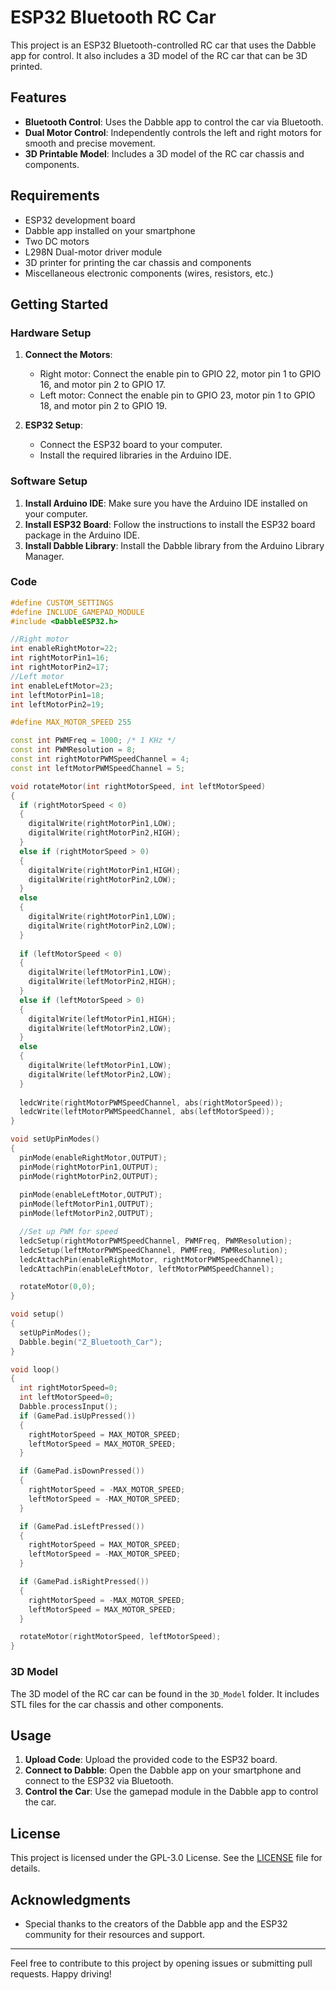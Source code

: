 # ESP32 Bluetooth RC Car

This project is an ESP32 Bluetooth-controlled RC car that uses the Dabble app for control. It also includes a 3D model of the RC car that can be 3D printed. 

## Features

- **Bluetooth Control**: Uses the Dabble app to control the car via Bluetooth.
- **Dual Motor Control**: Independently controls the left and right motors for smooth and precise movement.
- **3D Printable Model**: Includes a 3D model of the RC car chassis and components.

## Requirements

- ESP32 development board
- Dabble app installed on your smartphone
- Two DC motors
- L298N Dual-motor driver module
- 3D printer for printing the car chassis and components
- Miscellaneous electronic components (wires, resistors, etc.)

## Getting Started

### Hardware Setup

1. **Connect the Motors**:
   - Right motor: Connect the enable pin to GPIO 22, motor pin 1 to GPIO 16, and motor pin 2 to GPIO 17.
   - Left motor: Connect the enable pin to GPIO 23, motor pin 1 to GPIO 18, and motor pin 2 to GPIO 19.

2. **ESP32 Setup**:
   - Connect the ESP32 board to your computer.
   - Install the required libraries in the Arduino IDE.

### Software Setup

1. **Install Arduino IDE**: Make sure you have the Arduino IDE installed on your computer.
2. **Install ESP32 Board**: Follow the instructions to install the ESP32 board package in the Arduino IDE.
3. **Install Dabble Library**: Install the Dabble library from the Arduino Library Manager.

### Code

```cpp
#define CUSTOM_SETTINGS
#define INCLUDE_GAMEPAD_MODULE
#include <DabbleESP32.h>

//Right motor
int enableRightMotor=22; 
int rightMotorPin1=16;
int rightMotorPin2=17;
//Left motor
int enableLeftMotor=23;
int leftMotorPin1=18;
int leftMotorPin2=19;

#define MAX_MOTOR_SPEED 255

const int PWMFreq = 1000; /* 1 KHz */
const int PWMResolution = 8;
const int rightMotorPWMSpeedChannel = 4;
const int leftMotorPWMSpeedChannel = 5;

void rotateMotor(int rightMotorSpeed, int leftMotorSpeed)
{
  if (rightMotorSpeed < 0)
  {
    digitalWrite(rightMotorPin1,LOW);
    digitalWrite(rightMotorPin2,HIGH);    
  }
  else if (rightMotorSpeed > 0)
  {
    digitalWrite(rightMotorPin1,HIGH);
    digitalWrite(rightMotorPin2,LOW);      
  }
  else
  {
    digitalWrite(rightMotorPin1,LOW);
    digitalWrite(rightMotorPin2,LOW);      
  }
  
  if (leftMotorSpeed < 0)
  {
    digitalWrite(leftMotorPin1,LOW);
    digitalWrite(leftMotorPin2,HIGH);    
  }
  else if (leftMotorSpeed > 0)
  {
    digitalWrite(leftMotorPin1,HIGH);
    digitalWrite(leftMotorPin2,LOW);      
  }
  else
  {
    digitalWrite(leftMotorPin1,LOW);
    digitalWrite(leftMotorPin2,LOW);      
  }
  
  ledcWrite(rightMotorPWMSpeedChannel, abs(rightMotorSpeed));
  ledcWrite(leftMotorPWMSpeedChannel, abs(leftMotorSpeed));  
}

void setUpPinModes()
{
  pinMode(enableRightMotor,OUTPUT);
  pinMode(rightMotorPin1,OUTPUT);
  pinMode(rightMotorPin2,OUTPUT);
  
  pinMode(enableLeftMotor,OUTPUT);
  pinMode(leftMotorPin1,OUTPUT);
  pinMode(leftMotorPin2,OUTPUT);

  //Set up PWM for speed
  ledcSetup(rightMotorPWMSpeedChannel, PWMFreq, PWMResolution);
  ledcSetup(leftMotorPWMSpeedChannel, PWMFreq, PWMResolution);
  ledcAttachPin(enableRightMotor, rightMotorPWMSpeedChannel);
  ledcAttachPin(enableLeftMotor, leftMotorPWMSpeedChannel); 

  rotateMotor(0,0); 
}

void setup()
{
  setUpPinModes();
  Dabble.begin("Z_Bluetooth_Car"); 
}

void loop()
{
  int rightMotorSpeed=0;
  int leftMotorSpeed=0;
  Dabble.processInput();
  if (GamePad.isUpPressed())
  {
    rightMotorSpeed = MAX_MOTOR_SPEED;
    leftMotorSpeed = MAX_MOTOR_SPEED;
  }

  if (GamePad.isDownPressed())
  {
    rightMotorSpeed = -MAX_MOTOR_SPEED;
    leftMotorSpeed = -MAX_MOTOR_SPEED;
  }

  if (GamePad.isLeftPressed())
  {
    rightMotorSpeed = MAX_MOTOR_SPEED;
    leftMotorSpeed = -MAX_MOTOR_SPEED;
  }

  if (GamePad.isRightPressed())
  {
    rightMotorSpeed = -MAX_MOTOR_SPEED;
    leftMotorSpeed = MAX_MOTOR_SPEED;
  }

  rotateMotor(rightMotorSpeed, leftMotorSpeed);
}
```

### 3D Model

The 3D model of the RC car can be found in the `3D_Model` folder. It includes STL files for the car chassis and other components.

## Usage

1. **Upload Code**: Upload the provided code to the ESP32 board.
2. **Connect to Dabble**: Open the Dabble app on your smartphone and connect to the ESP32 via Bluetooth.
3. **Control the Car**: Use the gamepad module in the Dabble app to control the car.

## License

This project is licensed under the GPL-3.0 License. See the [LICENSE](LICENSE) file for details.

## Acknowledgments

- Special thanks to the creators of the Dabble app and the ESP32 community for their resources and support.

---

Feel free to contribute to this project by opening issues or submitting pull requests. Happy driving!
